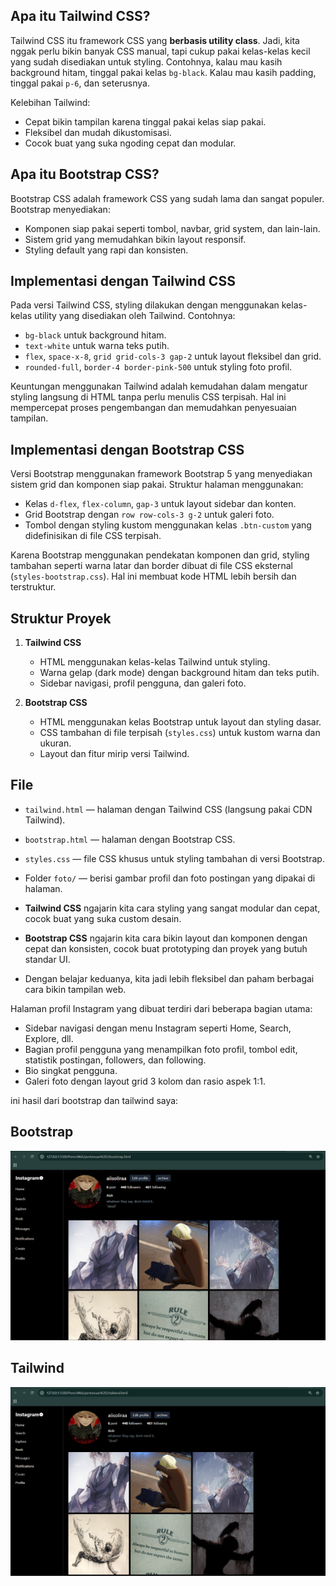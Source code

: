 ## Apa itu Tailwind CSS?

Tailwind CSS itu framework CSS yang **berbasis utility class**. Jadi, kita nggak perlu bikin banyak CSS manual, tapi cukup pakai kelas-kelas kecil yang sudah disediakan untuk styling. Contohnya, kalau mau kasih background hitam, tinggal pakai kelas `bg-black`. Kalau mau kasih padding, tinggal pakai `p-6`, dan seterusnya.

Kelebihan Tailwind:

- Cepat bikin tampilan karena tinggal pakai kelas siap pakai.
- Fleksibel dan mudah dikustomisasi.
- Cocok buat yang suka ngoding cepat dan modular.

## Apa itu Bootstrap CSS?

Bootstrap CSS adalah framework CSS yang sudah lama dan sangat populer. Bootstrap menyediakan:

- Komponen siap pakai seperti tombol, navbar, grid system, dan lain-lain.
- Sistem grid yang memudahkan bikin layout responsif.
- Styling default yang rapi dan konsisten.

## Implementasi dengan Tailwind CSS

Pada versi Tailwind CSS, styling dilakukan dengan menggunakan kelas-kelas utility yang disediakan oleh Tailwind. Contohnya:

- `bg-black` untuk background hitam.
- `text-white` untuk warna teks putih.
- `flex`, `space-x-8`, `grid grid-cols-3 gap-2` untuk layout fleksibel dan grid.
- `rounded-full`, `border-4 border-pink-500` untuk styling foto profil.

Keuntungan menggunakan Tailwind adalah kemudahan dalam mengatur styling langsung di HTML tanpa perlu menulis CSS terpisah. Hal ini mempercepat proses pengembangan dan memudahkan penyesuaian tampilan.

## Implementasi dengan Bootstrap CSS

Versi Bootstrap menggunakan framework Bootstrap 5 yang menyediakan sistem grid dan komponen siap pakai. Struktur halaman menggunakan:

- Kelas `d-flex`, `flex-column`, `gap-3` untuk layout sidebar dan konten.
- Grid Bootstrap dengan `row row-cols-3 g-2` untuk galeri foto.
- Tombol dengan styling kustom menggunakan kelas `.btn-custom` yang didefinisikan di file CSS terpisah.

Karena Bootstrap menggunakan pendekatan komponen dan grid, styling tambahan seperti warna latar dan border dibuat di file CSS eksternal (`styles-bootstrap.css`). Hal ini membuat kode HTML lebih bersih dan terstruktur.

## Struktur Proyek

1. **Tailwind CSS**  
   - HTML menggunakan kelas-kelas Tailwind untuk styling.  
   - Warna gelap (dark mode) dengan background hitam dan teks putih.  
   - Sidebar navigasi, profil pengguna, dan galeri foto.

2. **Bootstrap CSS**  
   - HTML menggunakan kelas Bootstrap untuk layout dan styling dasar.  
   - CSS tambahan di file terpisah (`styles.css`) untuk kustom warna dan ukuran.  
   - Layout dan fitur mirip versi Tailwind.

## File

- `tailwind.html` — halaman dengan Tailwind CSS (langsung pakai CDN Tailwind).  
- `bootstrap.html` — halaman dengan Bootstrap CSS.  
- `styles.css` — file CSS khusus untuk styling tambahan di versi Bootstrap.  
- Folder `foto/` — berisi gambar profil dan foto postingan yang dipakai di halaman.

- **Tailwind CSS** ngajarin kita cara styling yang sangat modular dan cepat, cocok buat yang suka custom desain.  
- **Bootstrap CSS** ngajarin kita cara bikin layout dan komponen dengan cepat dan konsisten, cocok buat prototyping dan proyek yang butuh standar UI.  
- Dengan belajar keduanya, kita jadi lebih fleksibel dan paham berbagai cara bikin tampilan web.

Halaman profil Instagram yang dibuat terdiri dari beberapa bagian utama:

- Sidebar navigasi dengan menu Instagram seperti Home, Search, Explore, dll.
- Bagian profil pengguna yang menampilkan foto profil, tombol edit, statistik postingan, followers, dan following.
- Bio singkat pengguna.
- Galeri foto dengan layout grid 3 kolom dan rasio aspek 1:1.

ini hasil dari bootstrap dan tailwind saya:
## Bootstrap
![bootstrap](foto/bootstrap.png)

## Tailwind
![tailwind](foto/tailwind.png)